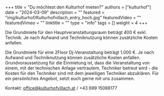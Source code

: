 +++
title = "Du möchtest den Kulturhof mieten?"
authors = ["kulturhof"]
date = "2024-03-09"
description = ""
featured = "img/kulturhof/Kulturhofvillach_entry_hoch.jpg"
featuredVideo = ""
featuredVimeo = ""
linktitle = ""
type = "info"
tags = []
weight = 4
+++

Die Grundmiete für den Hauptveranstaltungsraum beträgt 400 € exkl. Technik. Je nach Aufwand und Techniknutzung können zusätzliche Kosten anfallen.

Die Grundmiete für eine 2Floor Dj-Veranstaltung beträgt 1.000 €. Je nach Aufwand und Techniknutzung können zusätzliche Kosten anfallen.
Grundvoraussetzung für die Einmietung ist, dass die Veranstaltung von einem, mit der technischen Anlage vertrautem, Techniker betreut wird - die Kosten für den Techniker sind mit dem jeweiligen Techniker abzuklären.
Für ein persönliches Angebot, setzt euch gerne mit uns zusammen.

Kontakt: office@kulturhofvillach.at / +43 699 15088177
